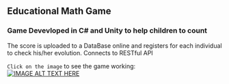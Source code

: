 ## Educational Math Game
### Game Devevloped in C# and Unity to help children to count

The score is uploaded to a DataBase online and registers for each individual to check his/her evolution.
Connects to RESTful API

`Click on the image` to see the game working:
<br>[![IMAGE ALT TEXT HERE](https://img.youtube.com/vi/HiI_q7oOOhA/0.jpg)](https://www.youtube.com/watch?v=HiI_q7oOOhA)</br>
